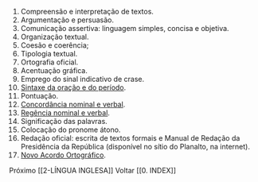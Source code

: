 1. Compreensão e interpretação de textos. 
2. Argumentação e persuasão. 
3. Comunicação assertiva: linguagem simples, concisa e objetiva. 
4. Organização textual.
5. Coesão e coerência;
6. Tipologia textual.
7. Ortografia oficial.
8. Acentuação gráfica.
9. Emprego do sinal indicativo de crase.
10. [Sintaxe da oração e do período](https://www.normaculta.com.br/sintaxe1/).
11. Pontuação.
12. [Concordância nominal e verbal](https://www.normaculta.com.br/concordancia-verbal-e-nominal/).
13. [Regência nominal e verbal](https://www.normaculta.com.br/regencia-verbal-e-nominal/).
14. Significação das palavras.
15. Colocação do pronome átono.
16. Redação oficial: escrita de textos formais e Manual de Redação da Presidência da República (disponível no sítio do Planalto, na internet).
17. [Novo Acordo Ortográfico](https://www.normaculta.com.br/novo-acordo-ortografico/).

Próximo [[2-LÍNGUA INGLESA]]
Voltar [[0. INDEX]] 
 
